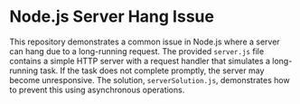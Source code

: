 # Node.js Server Hang Issue

This repository demonstrates a common issue in Node.js where a server can hang due to a long-running request.  The provided `server.js` file contains a simple HTTP server with a request handler that simulates a long-running task.  If the task does not complete promptly, the server may become unresponsive. The solution, `serverSolution.js`, demonstrates how to prevent this using asynchronous operations.